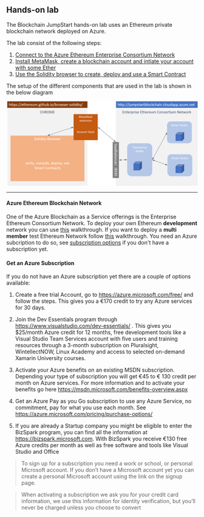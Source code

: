 ## Hands-on lab

The Blockchain JumpStart hands-on lab uses an Ethereum private blockchain network deployed on Azure. 

The lab consist of the following steps:
1. [Connect to the Azure Ethereum Enterprise Consortium Network](Azure%20Ethereum%20Network.md)
2. [Install MetaMask, create a blockchain account and intiate your account with some Ether](MetaMask%20and%20Accounts.md)
3. [Use the Solidity browser to create, deploy and use a Smart Contract](SmartContracts%20with%20Solidity%20Browser.md)

The setup of the different components that are used in the lab is shown in the below diagram

![](Images/lab%20setup.png)

---

#### Azure Ethereum Blockchain Network
One of the Azure Blockchain as a Service offerings is the Enterprise Ethereum Consortium Network. To deploy your own Ethereum __development__ network you can use [this](https://azuremarketplace.microsoft.com/en-us/marketplace/apps/microsoft-azure-blockchain.azure-blockchain-service) walkthrough. If you want to deploy a __multi member__ test Ethereum Network follow [this](https://azure.microsoft.com/en-us/blog/multi-member-consortium-blockchain-networks-on-azure/) walkthrough.
You need an Azure subcription to do so, see [subscription options](#subscription) if you don't have a subscription yet.

#### <a name="subscription"></a>Get an Azure Subscription

If you do not have an Azure subscription yet there are a couple of options available: 

1. Create a free trial Account, go to https://azure.microsoft.com/free/ and follow the steps. This gives you a €170 credit to try any Azure services for 30 days. 

2. Join the Dev Essentials program through https://www.visualstudio.com/dev-essentials/ . This gives you $25/month Azure credit for 12 months, free development tools like a Visual Studio Team Services account with five users and training resources through a 3-month subscription on Pluralsight, WintellectNOW, Linux Academy and access to selected on-demand Xamarin University courses.

3. Activate your Azure benefits on an existing MSDN subscription. Depending your type of subscription you will get €45 to € 130 credit per month on Azure services. For more information and to activate your benefits go here https://msdn.microsoft.com/benefits-overview.aspx 

4. Get an Azure Pay as you Go subscription to use any Azure Service, no commitment, pay for what you use each month. See https://azure.microsoft.com/pricing/purchase-options/

5. If you are already a Startup company you might be eligible to enter the BizSpark program, you can find all the information at https://bizspark.microsoft.com. With BizSpark you receive €130 free Azure credits per month as well as free software and tools like Visual Studio and Office

>To sign up for a subscription you need a work or school, or personal Microsoft account. If you don’t have a Microsoft account yet you can create a personal Microsoft account using the link on the signup page. 

>When activating a subscription we ask you for your credit card information, we use this information for identity verification, but you’ll never be charged unless you choose to convert 
